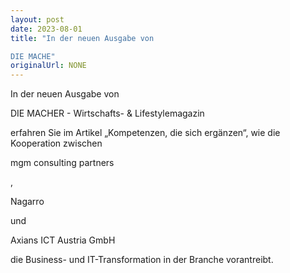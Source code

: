 ```yaml
---
layout: post
date: 2023-08-01
title: "In der neuen Ausgabe von

DIE MACHE"
originalUrl: NONE
---
```


In der neuen Ausgabe von

DIE MACHER - Wirtschafts- & Lifestylemagazin

erfahren Sie im Artikel „Kompetenzen, die sich ergänzen“, wie die Kooperation zwischen

mgm consulting partners

,

Nagarro

und

Axians ICT Austria GmbH

die Business- und IT-Transformation in der Branche vorantreibt.